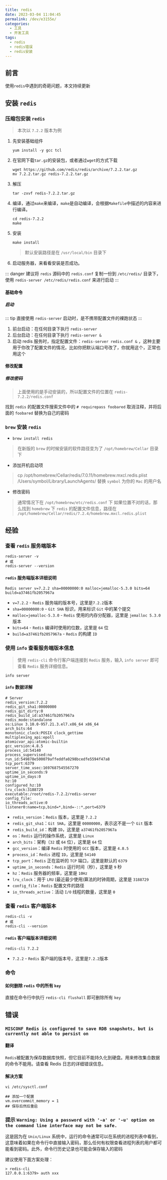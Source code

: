 ```yaml
---
title: redis
date: 2023-03-04 11:04:45
permalink: /dev/e3155e/
categories:
  - 工具
  - 开发工具
tags:
  - redis
  - redis错误
  - redis安装
---
```


## 前言

使用`redis`中遇到的奇葩问题，本文持续更新

<!-- more -->

<InArticleAdsense
    data-ad-client="ca-pub-1725717718088510"
    data-ad-slot="4281148213">
</InArticleAdsense>

## 安装 `redis`

### 压缩包安装 `redis`

> 本次以 `7.2.2` 版本为例

1. 先安装基础组件

   ```shell
   yum install -y gcc tcl
   ```

2. 在官网下载`tar.gz`的安装包，或者通过`wget`的方式下载

   ```shell
   wget https://github.com/redis/redis/archive/7.2.2.tar.gz
   mv 7.2.2.tar.gz redis-7.2.2.tar.gz
   ```

3. 解压

   ```shell
   tar -zxvf redis-7.2.2.tar.gz
   ```

4. 编译，通过`make`来编译，`make`是自动编译，会根据`Makefile`中描述的内容来进行编译。

   ```shell
   cd redis-7.2.2
   make
   ```

5. 安装

   ```shell
   make install
   ```

   > 默认安装路径是在 `/usr/local/bin` 目录下

6. 启动服务器，来看看安装是否成功。

::: danger
建议将 `redis` 源码中的 `redis.conf` 复制一份到 `/etc/redis/` 目录下，使用 `redis-server /etc/redis/redis.conf` 来进行启动
:::

#### 基础命令

##### 启动

::: tip
直接使用 `redis-server` 启动时，是不携带配置文件的裸跑状态
:::

1. 前台启动：在任何目录下执行 `redis-server`
2. 后台启动：在任何目录下执行 `redis-server &`
3. 启动 redis 服务时，指定配置文件：`redis-server redis.conf &` ，这种主要用于你改了配置文件的情况，比如你把默认端口号改了，你就用这个，正常也用这个

#### 修改配置

##### 修改密码

> 上面使用的是手动安装的，所以配置文件的位置在 `redis-7.2.2/redis.conf`

找到 `redis` 的配置文件搜索文件中的 `# requirepass foobared` 取消注释，并将后面的 `foobared` 替换为自己的密码

### `brew` 安装 `redis`

- `brew install redis`

> 在新版的 `brew` 的时候安装的软件路径变为了 `/opt/homebrew/Cellar` 目录下

- 添加开机启动项

> cp /opt/homebrew/Cellar/redis/7.0.11/homebrew.mxcl.redis.plist /Users/symbol/Library/LaunchAgents/
> 替换 `symbol` 为你的 `Mac` 的用户名

- 修改密码

> 通常情况下在 `/opt/homebrew/etc/redis.conf` 下
> 如果位置不对的话，那么找到 `homebrew` 下 `redis` 的配置文件信息，路径在 `/opt/homebrew/Cellar/redis/7.2.4/homebrew.mxcl.redis.plist`

## 经验

### 查看 `redis` 服务端版本

```shell
redis-server -v
# 或
redis-server --version
```

#### `redis` 服务端版本详细说明

`Redis server v=7.2.2 sha=00000000:0 malloc=jemalloc-5.3.0 bits=64 build=a37461fb2057967a`

- `v=7.2.2` - `Redis` 服务端的版本号，这里是`7.2.2`版本
- `sha=00000000:0` - `Git SHA` 标识，用来标识 `Git` 中的某个提交
- `malloc=jemalloc-5.3.0` - `Redis` 使用的内存分配器，这里是 `jemalloc 5.3.0` 版本
- `bits=64` - `Redis` 编译时使用的位数，这里是 `64` 位
- `build=a37461fb2057967a` - `Redis` 的构建 `ID`

### 使用 `info` 查看服务端版本信息

> 使用 `redis-cli` 命令行客户端连接到 `Redis` 服务，输入 `info server` 即可查看 `Redis` 服务详细信息。

```shell
info server
```

#### `info` 数据详解

```shell
# Server
redis_version:7.2.2
redis_git_sha1:00000000
redis_git_dirty:0
redis_build_id:a37461fb2057967a
redis_mode:standalone
os:Linux 3.10.0-957.21.3.el7.x86_64 x86_64
arch_bits:64
monotonic_clock:POSIX clock_gettime
multiplexing_api:epoll
atomicvar_api:atomic-builtin
gcc_version:4.8.5
process_id:54140
process_supervised:no
run_id:549878e500079affeddfa0298bcedfe5594f47a8
tcp_port:6379
server_time_usec:1697687545567270
uptime_in_seconds:9
uptime_in_days:0
hz:10
configured_hz:10
lru_clock:3188729
executable:/root/redis-7.2.2/redis-server
config_file:
io_threads_active:0
listener0:name=tcp,bind=*,bind=-::*,port=6379
```

- `redis_version`：`Redis` 版本，这里是 `7.2.2`
- `redis_git_sha1`：`Git SHA`，这里是 `00000000`，表示这不是一个 `Git` 版本
- `redis_build_id`：构建 `ID`，这里是 `a37461fb2057967a`
- `os`：`Redis` 运行的操作系统，这里是 `Linux`
- `arch_bits`：架构（`32` 或 `64` 位），这里是 `64` 位
- `gcc_version`：编译 `Redis` 时使用的 `GCC` 版本，这里是 `4.8.5`
- `process_id`：`Redis` 进程 `ID`，这里是 `54140`
- `tcp_port`：`Redis` 正在监听的 `TCP` 端口，这里是默认的 `6379`
- `uptime_in_seconds`：`Redis` 运行时间（秒），这里是 `9` 秒
- `hz`：`Redis` 服务器的频率，这里是 `10Hz`
- `lru_clock`：用于 `LRU` (最近最少使用)算法的时钟周期，这里是 `3188729`
- `config_file`：`Redis` 配置文件的路径
- `io_threads_active`：活动 `I/O` 线程的数量，这里是 `0`

### 查看 `redis` 客户端版本

```shell
redis-cli -v
# 或
redis-cli --version
```

#### `redis` 客户端版本详细说明

`redis-cli 7.2.2`

- `7.2.2` - `Redis` 客户端的版本号，这里是`7.2.2`版本

### 命令

#### 如何删除 `redis` 中的所有 `key`

直接在命令行中执行 `redis-cli flushall` 即可删除所有 `key`


## 错误

### `MISCONF Redis is configured to save RDB snapshots, but is currently not able to persist on`

#### 翻译

`Redis`被配置为保存数据库快照，但它目前不能持久化到硬盘。用来修改集合数据的命令不能用。请查看 Redis 日志的详细错误信息。

#### 解决方案

```shell
vi /etc/sysctl.conf

## 添加一个配置
vm.overcommit_memory = 1
## 保存后然后重启
```

### 提示 `Warning: Using a password with '-a' or '-u' option on the command line interface may not be safe.`

这是因为在 `Unix/Linux` 系统中，运行的命令通常可以在系统的进程列表中看到，这意味着如果在命令行中直接输入密码，那么任何有权限查看进程列表的用户都可能看到密码。此外，命令行历史记录也可能会保存输入的密码

建议使用下面方案处理：

```shell
> redis-cli
127.0.0.1:6379> auth xxx
```

